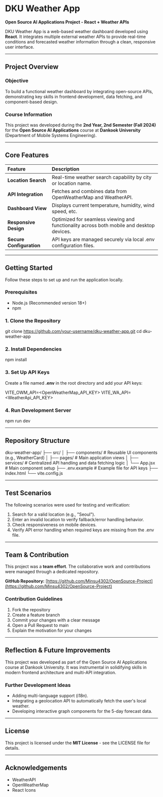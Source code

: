 # DKU Weather App

**Open Source AI Applications Project - React + Weather APIs**

DKU Weather App is a web-based weather dashboard developed using **React**. It integrates multiple external weather APIs to provide real-time conditions and forecasted weather information through a clean, responsive user interface.

---

## Project Overview

### Objective
To build a functional weather dashboard by integrating open-source APIs, demonstrating key skills in frontend development, data fetching, and component-based design.

### Course Information
This project was developed during the **2nd Year, 2nd Semester (Fall 2024)** for the **Open Source AI Applications** course at **Dankook University** (Department of Mobile Systems Engineering).

---

## Core Features

| Feature | Description |
| :--- | :--- |
| **Location Search** | Real-time weather search capability by city or location name. |
| **API Integration** | Fetches and combines data from OpenWeatherMap and WeatherAPI. |
| **Dashboard View** | Displays current temperature, humidity, wind speed, etc. |
| **Responsive Design** | Optimized for seamless viewing and functionality across both mobile and desktop devices. |
| **Secure Configuration** | API keys are managed securely via local .env configuration files. |

---

## Getting Started

Follow these steps to set up and run the application locally.

### Prerequisites
- Node.js (Recommended version 18+)
- npm

### 1. Clone the Repository
git clone https://github.com/your-username/dku-weather-app.git
cd dku-weather-app

### 2. Install Dependencies
npm install

### 3. Set Up API Keys

Create a file named **.env** in the root directory and add your API keys:

VITE_OWM_API=<OpenWeatherMap_API_KEY>
VITE_WA_API=<WeatherApi_API_KEY>

### 4. Run Development Server
npm run dev

---

## Repository Structure
dku-weather-app/
├── src/
│   ├── components/        # Reusable UI components (e.g., WeatherCard)
│   ├── pages/             # Main application views
│   ├── services/          # Centralized API handling and data fetching logic
│   └── App.jsx            # Main component setup
├── .env.example           # Example file for API keys
├── index.html
└── vite.config.js

---

## Test Scenarios

The following scenarios were used for testing and verification:

1.  Search for a valid location (e.g., "Seoul").
2.  Enter an invalid location to verify fallback/error handling behavior.
3.  Check responsiveness on mobile devices.
4.  Verify API error handling when required keys are missing from the .env file.

---

## Team & Contribution

This project was a **team effort**. The collaborative work and contributions were managed through a dedicated repository.

**GitHub Repository:** [https://github.com/Minsu4302/OpenSource-Project](https://github.com/Minsu4302/OpenSource-Project)

### Contribution Guidelines
1.  Fork the repository
2.  Create a feature branch
3.  Commit your changes with a clear message
4.  Open a Pull Request to main
5.  Explain the motivation for your changes

---

## Reflection & Future Improvements

This project was developed as part of the Open Source AI Applications course at Dankook University. It was instrumental in solidifying skills in modern frontend architecture and multi-API integration.

### Further Development Ideas
-   Adding multi-language support (i18n).
-   Integrating a geolocation API to automatically fetch the user's local weather.
-   Developing interactive graph components for the 5-day forecast data.

---

## License

This project is licensed under the **MIT License** - see the LICENSE file for details.

---

## Acknowledgements
* WeatherAPI
* OpenWeatherMap
* React Icons